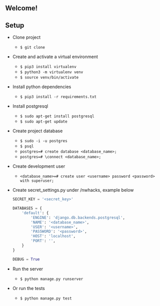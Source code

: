 ## Welcome!

## Setup

* Clone project
  * `$ git clone`
* Create and activate a virtual environment
  * `$ pip3 install virtualenv`
  * `$ python3 -m virtualenv venv`
  * `$ source venv/bin/activate`
* Install python dependencies
  * `$ pip3 install -r requirements.txt`
* Install postgresql
  * `$ sudo apt-get install postgresql`
  * `$ sudo apt-get update`
* Create project database
  * `$ sudo -i -u postgres`
  * `$ psql`
  * `postgres=# create database <database_name>;`
  * `postgres=# \connect <database_name>;`
* Create development user
  * `<database_name>=# create user <username> password <password> with superuser;`
* Create secret_settings.py under /nwhacks, example below
    ```python
    SECRET_KEY = '<secret_key>'

    DATABASES = {
        'default': {
            'ENGINE': 'django.db.backends.postgresql',
            'NAME': '<database_name>',
            'USER': '<username>',
            'PASSWORD': '<password>',
            'HOST': 'localhost',
            'PORT': '',
        }
    }

    DEBUG = True
    ```

* Run the server
  * `$ python manage.py runserver`
* Or run the tests
  * `$ python manage.py test`
